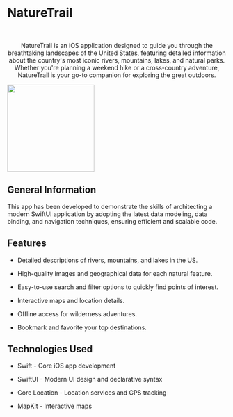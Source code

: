 # NatureTrail

<br />

  <p align="center">
    NatureTrail is an iOS application designed to guide you through the breathtaking landscapes of the United States, featuring detailed information about the country's most iconic rivers, mountains, lakes, and natural parks. Whether you're planning a weekend hike or a cross-country adventure, NatureTrail is your go-to companion for exploring the great outdoors.
  </p>

<p align="row">
<img src= "images/1.gif" width="200" >
</p>

##	General Information

This app has been developed to demonstrate the skills of architecting a modern SwiftUI application by adopting the latest data modeling, data binding, and navigation techniques, ensuring efficient and scalable code. 


##	Features

- Detailed descriptions of rivers, mountains, and lakes in the US.

- High-quality images and geographical data for each natural feature.

- Easy-to-use search and filter options to quickly find points of interest.

- Interactive maps and location details.

- Offline access for wilderness adventures.

- Bookmark and favorite your top destinations.


##	Technologies Used

- Swift - Core iOS app development

- SwiftUI - Modern UI design and declarative syntax

- Core Location - Location services and GPS tracking

- MapKit - Interactive maps

